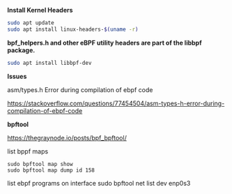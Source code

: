 **Install Kernel Headers**
```bash
sudo apt update
sudo apt install linux-headers-$(uname -r)
```

**bpf_helpers.h and other eBPF utility headers are part of the libbpf package.**

```bash
sudo apt install libbpf-dev
```

**Issues**

asm/types.h Error during compilation of ebpf code 

https://stackoverflow.com/questions/77454504/asm-types-h-error-during-compilation-of-ebpf-code


**bpftool**

https://thegraynode.io/posts/bpf_bpftool/

list bppf maps

```
sudo bpftool map show
sudo bpftool map dump id 158
```

list ebpf programs on interface
sudo bpftool net list dev enp0s3